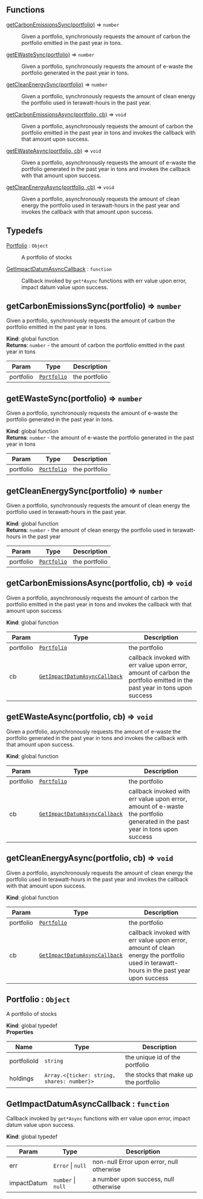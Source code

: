 ## Functions

<dl>
<dt><a href="#getCarbonEmissionsSync">getCarbonEmissionsSync(portfolio)</a> ⇒ <code>number</code></dt>
<dd><p>Given a portfolio, synchronously requests the amount of carbon the portfolio
emitted in the past year in tons.</p>
</dd>
<dt><a href="#getEWasteSync">getEWasteSync(portfolio)</a> ⇒ <code>number</code></dt>
<dd><p>Given a portfolio, synchronously requests the amount of e-waste the portfolio
generated in the past year in tons.</p>
</dd>
<dt><a href="#getCleanEnergySync">getCleanEnergySync(portfolio)</a> ⇒ <code>number</code></dt>
<dd><p>Given a portfolio, synchronously requests the amount of clean energy the
portfolio used in terawatt-hours in the past year.</p>
</dd>
<dt><a href="#getCarbonEmissionsAsync">getCarbonEmissionsAsync(portfolio, cb)</a> ⇒ <code>void</code></dt>
<dd><p>Given a portfolio, asynchronously requests the amount of carbon the portfolio
emitted in the past year in tons and invokes the callback with that amount
upon success.</p>
</dd>
<dt><a href="#getEWasteAsync">getEWasteAsync(portfolio, cb)</a> ⇒ <code>void</code></dt>
<dd><p>Given a portfolio, asynchronously requests the amount of e-waste the
portfolio generated in the past year in tons and invokes the callback with
that amount upon success.</p>
</dd>
<dt><a href="#getCleanEnergyAsync">getCleanEnergyAsync(portfolio, cb)</a> ⇒ <code>void</code></dt>
<dd><p>Given a portfolio, asynchronously requests the amount of clean energy the
portfolio used in terawatt-hours in the past year and invokes the callback
with that amount upon success.</p>
</dd>
</dl>

## Typedefs

<dl>
<dt><a href="#Portfolio">Portfolio</a> : <code>Object</code></dt>
<dd><p>A portfolio of stocks</p>
</dd>
<dt><a href="#GetImpactDatumAsyncCallback">GetImpactDatumAsyncCallback</a> : <code>function</code></dt>
<dd><p>Callback invoked by <code>get*Async</code> functions with err value upon error, impact
datum value upon success.</p>
</dd>
</dl>

<a name="getCarbonEmissionsSync"></a>

## getCarbonEmissionsSync(portfolio) ⇒ <code>number</code>

Given a portfolio, synchronously requests the amount of carbon the portfolio
emitted in the past year in tons.

**Kind**: global function  
**Returns**: <code>number</code> - the amount of carbon the portfolio emitted in the past year
in tons

| Param     | Type                                 | Description   |
| --------- | ------------------------------------ | ------------- |
| portfolio | [<code>Portfolio</code>](#Portfolio) | the portfolio |

<a name="getEWasteSync"></a>

## getEWasteSync(portfolio) ⇒ <code>number</code>

Given a portfolio, synchronously requests the amount of e-waste the portfolio
generated in the past year in tons.

**Kind**: global function  
**Returns**: <code>number</code> - the amount of e-waste the portfolio generated in the past
year in tons

| Param     | Type                                 | Description   |
| --------- | ------------------------------------ | ------------- |
| portfolio | [<code>Portfolio</code>](#Portfolio) | the portfolio |

<a name="getCleanEnergySync"></a>

## getCleanEnergySync(portfolio) ⇒ <code>number</code>

Given a portfolio, synchronously requests the amount of clean energy the
portfolio used in terawatt-hours in the past year.

**Kind**: global function  
**Returns**: <code>number</code> - the amount of clean energy the portfolio used in
terawatt-hours in the past year

| Param     | Type                                 | Description   |
| --------- | ------------------------------------ | ------------- |
| portfolio | [<code>Portfolio</code>](#Portfolio) | the portfolio |

<a name="getCarbonEmissionsAsync"></a>

## getCarbonEmissionsAsync(portfolio, cb) ⇒ <code>void</code>

Given a portfolio, asynchronously requests the amount of carbon the portfolio
emitted in the past year in tons and invokes the callback with that amount
upon success.

**Kind**: global function

| Param     | Type                                                                     | Description                                                                                                              |
| --------- | ------------------------------------------------------------------------ | ------------------------------------------------------------------------------------------------------------------------ |
| portfolio | [<code>Portfolio</code>](#Portfolio)                                     | the portfolio                                                                                                            |
| cb        | [<code>GetImpactDatumAsyncCallback</code>](#GetImpactDatumAsyncCallback) | callback invoked with err value upon error, amount of carbon the portfolio emitted in the past year in tons upon success |

<a name="getEWasteAsync"></a>

## getEWasteAsync(portfolio, cb) ⇒ <code>void</code>

Given a portfolio, asynchronously requests the amount of e-waste the
portfolio generated in the past year in tons and invokes the callback with
that amount upon success.

**Kind**: global function

| Param     | Type                                                                     | Description                                                                                                                 |
| --------- | ------------------------------------------------------------------------ | --------------------------------------------------------------------------------------------------------------------------- |
| portfolio | [<code>Portfolio</code>](#Portfolio)                                     | the portfolio                                                                                                               |
| cb        | [<code>GetImpactDatumAsyncCallback</code>](#GetImpactDatumAsyncCallback) | callback invoked with err value upon error, amount of e-waste the portfolio generated in the past year in tons upon success |

<a name="getCleanEnergyAsync"></a>

## getCleanEnergyAsync(portfolio, cb) ⇒ <code>void</code>

Given a portfolio, asynchronously requests the amount of clean energy the
portfolio used in terawatt-hours in the past year and invokes the callback
with that amount upon success.

**Kind**: global function

| Param     | Type                                                                     | Description                                                                                                                           |
| --------- | ------------------------------------------------------------------------ | ------------------------------------------------------------------------------------------------------------------------------------- |
| portfolio | [<code>Portfolio</code>](#Portfolio)                                     | the portfolio                                                                                                                         |
| cb        | [<code>GetImpactDatumAsyncCallback</code>](#GetImpactDatumAsyncCallback) | callback invoked with err value upon error, amount of clean energy the portfolio used in terawatt-hours in the past year upon success |

<a name="Portfolio"></a>

## Portfolio : <code>Object</code>

A portfolio of stocks

**Kind**: global typedef  
**Properties**

| Name        | Type                                                        | Description                           |
| ----------- | ----------------------------------------------------------- | ------------------------------------- |
| portfolioId | <code>string</code>                                         | the unique id of the portfolio        |
| holdings    | <code>Array.&lt;{ticker: string, shares: number}&gt;</code> | the stocks that make up the portfolio |

<a name="GetImpactDatumAsyncCallback"></a>

## GetImpactDatumAsyncCallback : <code>function</code>

Callback invoked by `get*Async` functions with err value upon error, impact
datum value upon success.

**Kind**: global typedef

| Param       | Type                                     | Description                               |
| ----------- | ---------------------------------------- | ----------------------------------------- |
| err         | <code>Error</code> \| <code>null</code>  | non-null Error upon error, null otherwise |
| impactDatum | <code>number</code> \| <code>null</code> | a number upon success, null otherwise     |
